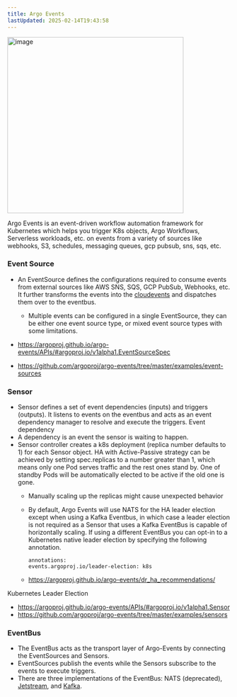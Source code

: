 ```yaml
---
title: Argo Events
lastUpdated: 2025-02-14T19:43:58
---
```

<img height="398" alt="image" src="https://github.com/user-attachments/assets/7986456e-9dcb-45bf-8165-e738fe2c0b12" />

Argo Events is an event-driven workflow automation framework for Kubernetes which helps you trigger K8s objects, Argo Workflows, Serverless workloads, etc. on events from a variety of sources like webhooks, S3, schedules, messaging queues, gcp pubsub, sns, sqs, etc.

### Event Source

- An EventSource defines the configurations required to consume events from external sources like AWS SNS, SQS, GCP PubSub, Webhooks, etc. It further transforms the events into the [cloudevents](https://github.com/cloudevents/spec) and dispatches them over to the eventbus.
  - Multiple events can be configured in a single EventSource, they can be either one event source type, or mixed event source types with some limitations.

- <https://argoproj.github.io/argo-events/APIs/#argoproj.io/v1alpha1.EventSourceSpec>
- <https://github.com/argoproj/argo-events/tree/master/examples/event-sources>

### Sensor

- Sensor defines a set of event dependencies (inputs) and triggers (outputs). It listens to events on the eventbus and acts as an event dependency manager to resolve and execute the triggers.
Event dependency
- A dependency is an event the sensor is waiting to happen.
- Sensor controller creates a k8s deployment (replica number defaults to 1) for each Sensor object. HA with Active-Passive strategy can be achieved by setting spec.replicas to a number greater than 1, which means only one Pod serves traffic and the rest ones stand by. One of standby Pods will be automatically elected to be active if the old one is gone.
  - Manually scaling up the replicas might cause unexpected behavior
  - By default, Argo Events will use NATS for the HA leader election except when using a Kafka Eventbus, in which case a leader election is not required as a Sensor that uses a Kafka EventBus is capable of horizontally scaling. If using a different EventBus you can opt-in to a Kubernetes native leader election by specifying the following annotation.

    ```
    annotations:
    events.argoproj.io/leader-election: k8s
    ```

  - <https://argoproj.github.io/argo-events/dr_ha_recommendations/>

Kubernetes Leader Election

- <https://argoproj.github.io/argo-events/APIs/#argoproj.io/v1alpha1.Sensor>
- <https://github.com/argoproj/argo-events/tree/master/examples/sensors>

### EventBus

- The EventBus acts as the transport layer of Argo-Events by connecting the EventSources and Sensors.
- EventSources publish the events while the Sensors subscribe to the events to execute triggers.
- There are three implementations of the EventBus: NATS (deprecated), [Jetstream](https://docs.nats.io/nats-concepts/jetstream), and [Kafka](https://kafka.apache.org).
